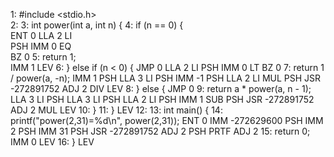 1: #include <stdio.h>       
2: 
3: int power(int a, int n) {
4:     if (n == 0) {        
    ENT  0
    LLA  2
    LI  
    PSH 
    IMM  0
    EQ  
    BZ   0
5:         return 1;        
    IMM  1
    LEV
6:     } else if (n < 0) {
    JMP  0
    LLA  2
    LI
    PSH
    IMM  0
    LT
    BZ   0
7:         return 1 / power(a, -n);
    IMM  1
    PSH
    LLA  3
    LI
    PSH
    IMM  -1
    PSH
    LLA  2
    LI
    MUL
    PSH
    JSR  -272891752
    ADJ  2
    DIV
    LEV
8:     } else {
    JMP  0
9:         return a * power(a, n - 1);
    LLA  3
    LI
    PSH
    LLA  3
    LI
    PSH
    LLA  2
    LI
    PSH
    IMM  1
    SUB
    PSH
    JSR  -272891752
    ADJ  2
    MUL
    LEV
10:     }
11: }
    LEV
12:
13: int main() {
14:   printf("power(2,31)=%d\n", power(2,31));
    ENT  0
    IMM  -272629600
    PSH
    IMM  2
    PSH
    IMM  31
    PSH
    JSR  -272891752
    ADJ  2
    PSH
    PRTF
    ADJ  2
15:   return 0;
    IMM  0
    LEV
16: }
    LEV